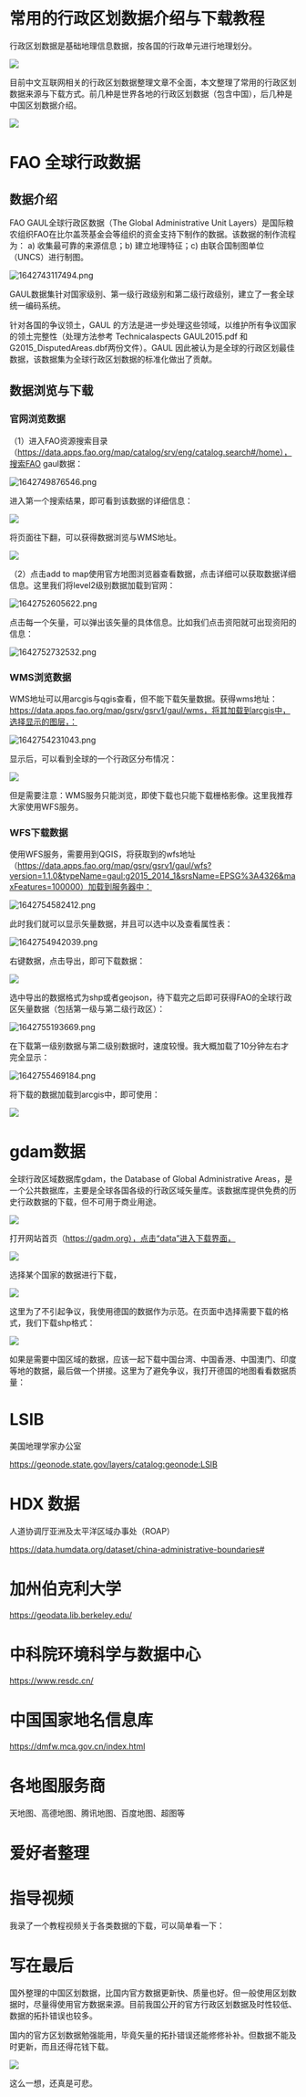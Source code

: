 # 常用的行政区划数据介绍与下载教程

行政区划数据是基础地理信息数据，按各国的行政单元进行地理划分。

![](https://gitee.com/kitmyfaceplease/image_upload/raw/master/image/20220119005021.png)

目前中文互联网相关的行政区划数据整理文章不全面，本文整理了常用的行政区划数据来源与下载方式。前几种是世界各地的行政区划数据（包含中国），后几种是中国区划数据介绍。

![](https://gitee.com/kitmyfaceplease/image_upload/raw/master/image/20220119004616.png)

# FAO 全球行政数据

## 数据介绍

FAO GAUL全球行政区数据（The Global Administrative Unit Layers）是国际粮农组织FAO在比尔盖茨基金会等组织的资金支持下制作的数据。该数据的制作流程为： a) 收集最可靠的来源信息；b) 建立地理特征；c) 由联合国制图单位（UNCS）进行制图。

![1642743117494.png](http://pics.gisrsdata.com/2022/01/21/da5a40af1c6d1.png)

GAUL数据集针对国家级别、第一级行政级别和第二级行政级别，建立了一套全球统一编码系统。



针对各国的争议领土，GAUL 的方法是进一步处理这些领域，以维护所有争议国家的领土完整性（处理方法参考 Technicalaspects GAUL2015.pdf 和 G2015_DisputedAreas.dbf两份文件）。GAUL 因此被认为是全球的行政区划最佳数据，该数据集为全球行政区划数据的标准化做出了贡献。

## 数据浏览与下载

### 官网浏览数据

（1）进入FAO资源搜索目录（https://data.apps.fao.org/map/catalog/srv/eng/catalog.search#/home），搜索FAO gaul数据：

![1642749876546.png](http://pics.gisrsdata.com/2022/01/21/b971efc662a74.png)

进入第一个搜索结果，即可看到该数据的详细信息：

![](https://gitee.com/kitmyfaceplease/image_upload/raw/master/img/202201211532724.jpg)

将页面往下翻，可以获得数据浏览与WMS地址。

![](https://gitee.com/kitmyfaceplease/image_upload/raw/master/img/202201211605563.png)

（2）点击add to map使用官方地图浏览器查看数据，点击详细可以获取数据详细信息。这里我们将level2级别数据加载到官网：

![1642752605622.png](http://pics.gisrsdata.com/2022/01/21/76fff96d2eef9.png)

点击每一个矢量，可以弹出该矢量的具体信息。比如我们点击资阳就可出现资阳的信息：

![1642752732532.png](http://pics.gisrsdata.com/2022/01/21/03fb8e20b843d.png)

### WMS浏览数据

WMS地址可以用arcgis与qgis查看，但不能下载矢量数据。获得wms地址：https://data.apps.fao.org/map/gsrv/gsrv1/gaul/wms，将其加载到arcgis中，选择显示的图层，：

![1642754231043.png](http://pics.gisrsdata.com/2022/01/21/728c0e4bbbc45.png)

显示后，可以看到全球的一个行政区分布情况：

![](https://gitee.com/kitmyfaceplease/image_upload/raw/master/img/202201211639177.png)

但是需要注意：WMS服务只能浏览，即使下载也只能下载栅格影像。这里我推荐大家使用WFS服务。

### WFS下载数据

使用WFS服务，需要用到QGIS，将获取到的wfs地址（https://data.apps.fao.org/map/gsrv/gsrv1/gaul/wfs?version=1.1.0&typeName=gaul:g2015_2014_1&srsName=EPSG%3A4326&maxFeatures=100000）加载到服务器中：

![1642754582412.png](http://pics.gisrsdata.com/2022/01/21/cc794df2c3a7f.png)

此时我们就可以显示矢量数据，并且可以选中以及查看属性表：

![1642754942039.png](http://pics.gisrsdata.com/2022/01/21/2f176b03492f1.png)

右键数据，点击导出，即可下载数据：

![](https://gitee.com/kitmyfaceplease/image_upload/raw/master/img/202201211651014.png)

选中导出的数据格式为shp或者geojson，待下载完之后即可获得FAO的全球行政区矢量数据（包括第一级与第二级行政区）：

![1642755193669.png](http://pics.gisrsdata.com/2022/01/21/446a085b1ad66.png)

在下载第一级别数据与第二级别数据时，速度较慢。我大概加载了10分钟左右才完全显示：

![1642755469184.png](http://pics.gisrsdata.com/2022/01/21/9ce54234f3039.png)

将下载的数据加载到arcgis中，即可使用：

![](https://gitee.com/kitmyfaceplease/image_upload/raw/master/img/202201211655427.png)

# gdam数据

全球行政区域数据库gdam，the Database of Global Administrative Areas，是一个公共数据库，主要是全球各国各级的行政区域矢量库。该数据库提供免费的历史行政数据的下载，但不可用于商业用途。

![](https://gitee.com/kitmyfaceplease/image_upload/raw/master/img/202201211808934.png)

打开网站首页（https://gadm.org），点击“data”进入下载界面，

![](https://gitee.com/kitmyfaceplease/image_upload/raw/master/img/202201211813216.png)

选择某个国家的数据进行下载，

![](https://gitee.com/kitmyfaceplease/image_upload/raw/master/img/202201211824198.png)

这里为了不引起争议，我使用德国的数据作为示范。在页面中选择需要下载的格式，我们下载shp格式：

![](https://gitee.com/kitmyfaceplease/image_upload/raw/master/img/202201211826711.png)

如果是需要中国区域的数据，应该一起下载中国台湾、中国香港、中国澳门、印度等地的数据，最后做一个拼接。这里为了避免争议，我打开德国的地图看看数据质量：







# LSIB 

美国地理学家办公室

https://geonode.state.gov/layers/catalog:geonode:LSIB



# HDX 数据

人道协调厅亚洲及太平洋区域办事处（ROAP）

https://data.humdata.org/dataset/china-administrative-boundaries#



# 加州伯克利大学

https://geodata.lib.berkeley.edu/

# 中科院环境科学与数据中心

https://www.resdc.cn/

# 中国国家地名信息库

https://dmfw.mca.gov.cn/index.html

# 各地图服务商

天地图、高德地图、腾讯地图、百度地图、超图等



# 爱好者整理





# 指导视频

我录了一个教程视频关于各类数据的下载，可以简单看一下：





# 写在最后

国外整理的中国区划数据，比国内官方数据更新快、质量也好。但一般使用区划数据时，尽量得使用官方数据来源。目前我国公开的官方行政区划数据及时性较低、数据的拓扑错误也较多。





国内的官方区划数据勉强能用，毕竟矢量的拓扑错误还能修修补补。但数据不能及时更新，而且还得花钱下载。

![](https://gitee.com/kitmyfaceplease/image_upload/raw/master/image/20220119002651.png)

这么一想，还真是可悲。





